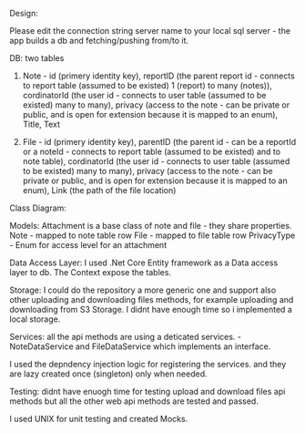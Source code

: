 Design:

Please edit the connection string server name to your local sql server - the app builds a db and fetching/pushing from/to it.

DB:
two tables

1. Note - 	id (primery identity key), 
			reportID (the parent report id - connects to report table (assumed to be existed) 1 (report) to many (notes)), 
			cordinatorId (the user id - connects to user table (assumed to be existed) many to many),
			privacy (access to the note - can be private or public, and is open for extension because it is mapped to an enum),
			Title,
			Text

2. File - 	id (primery identity key), 
			parentID (the parent id - can be a reportId or a noteId - connects to report table (assumed to be existed) and to note table), 
			cordinatorId (the user id - connects to user table (assumed to be existed) many to many),
			privacy (access to the note - can be private or public, and is open for extension because it is mapped to an enum),
			Link (the path of the file location)
			
Class Diagram:

Models:
Attachment is a base class of note and file - they share properties.
Note - mapped to note table row
File - mapped to file table row
PrivacyType - Enum for access level for an attachment

Data Access Layer:
I used .Net Core Entity framework as a Data access layer to db.
The Context expose the tables.

Storage:
I could do the repository a more generic one and support also other uploading and downloading files methods, for example uploading and downloading from S3 Storage.
I didnt have enough time so i implemented a local storage.

Services:
all the api methods are using a deticated services. - NoteDataService and FileDataService which implements an interface.

I used the depndency injection logic for registering the services. and they are lazy created once (singleton) only when needed.

Testing:
didnt have enuogh time for testing upload and download files api methods but all the other web api methods are tested and passed.

I used UNIX for unit testing and created Mocks. 



 


 
 

			
			